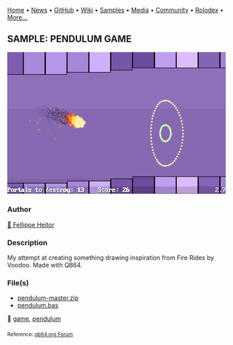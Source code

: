 [Home](https://qb64.com) • [News](../../news.md) • [GitHub](../../github.md) • [Wiki](../../wiki.md) • [Samples](../../samples.md) • [Media](../../media.md) • [Community](../../community.md) • [Rolodex](../../rolodex.md) • [More...](../../more.md)

## SAMPLE: PENDULUM GAME

![gameplay.png](img/gameplay.png)

### Author

[🐝 Fellippe Heitor](../fellippe-heitor.md) 

### Description

My attempt at creating something drawing inspiration from Fire Rides by Voodoo. Made with QB64.

### File(s)

* [pendulum-master.zip](src/pendulum-master.zip)
* [pendulum.bas](src/pendulum.bas)

🔗 [game](../game.md), [pendulum](../pendulum.md)


<sub>Reference: [qb64.org Forum](https://github.com/FellippeHeitor/Pendulum) </sub>
